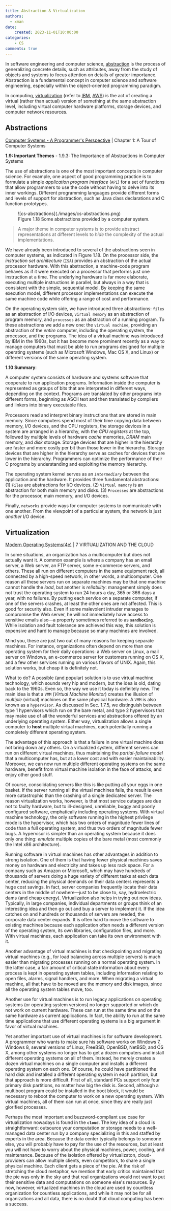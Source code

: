 ```yaml
---
title: Abstraction & Virtualization
authors:
  - xman
date:
    created: 2023-11-01T10:00:00
categories:
    - CS
comments: true
---
```


In software engineering and computer science, [abstraction](https://en.wikipedia.org/wiki/Abstraction_(computer_science)) is the process of generalizing concrete details, such as attributes, away from the study of objects and systems to focus attention on details of greater importance. Abstraction is a fundamental concept in computer science and software engineering, especially within the object-oriented programming paradigm.

In computing, [virtualization](https://en.wikipedia.org/wiki/Virtualization) (refer to [IBM](https://www.ibm.com/topics/virtualization), [AWS](https://aws.amazon.com/what-is/virtualization/)) is the act of creating a virtual (rather than actual) version of something at the same abstraction level, including virtual computer hardware platforms, storage devices, and computer network resources.

<!-- more -->

## Abstractions

[Computer Systems - A Programmer's Perspective](https://www.amazon.com/Computer-Systems-OHallaron-Randal-Bryant/dp/1292101768/) | Chapter 1: A Tour of Computer Systems

**1.9: Important Themes** - 1.9.3: The Importance of Abstractions in Computer Systems

The use of abstractions is one of the most important concepts in computer science. For example, one aspect of good programming practice is to formulate a simple *application program interface* (`API`) for a set of functions that allow programmers to use the code without having to delve into its inner workings. Different programming languages provide different forms and levels of support for abstraction, such as Java class declarations and C function prototypes.

<figure markdown="span">
    ![cs-abstractions](./images/cs-abstractions.png)
    <figcaption>Figure 1.18 Some abstractions provided by a computer system.</figcaption>
</figure>

> A major theme in computer systems is to provide abstract representations at different levels to *hide* the complexity of the actual implementations.

We have already been introduced to several of the abstractions seen in computer systems, as indicated in Figure 1.18. On the processor side, the *instruction set architecture* (`ISA`) provides an abstraction of the actual processor hardware. With this abstraction, a machine-code program behaves as if it were executed on a processor that performs just one instruction at a time. The underlying hardware is far more elaborate, executing multiple instructions in parallel, but always in a way that is consistent with the simple, sequential model. By keeping the same execution model, different processor implementations can execute the same machine code while offering a range of cost and performance.

On the operating system side, we have introduced three abstractions: `files` as an abstraction of I/O devices, `virtual memory` as an abstraction of program memory, and `processes` as an abstraction of a running program. To these abstractions we add a new one: the `virtual machine`, providing an abstraction of the *entire* computer, including the operating system, the processor, and the programs. The idea of a virtual machine was introduced by IBM in the 1960s, but it has become more prominent recently as a way to manage computers that must be able to run programs designed for multiple operating systems (such as Microsoft Windows, Mac OS X, and Linux) or different versions of the same operating system.

**1.10 Summary**:

A computer system consists of hardware and systems software that cooperate to run application programs. Information inside the computer is represented as groups of bits that are interpreted in different ways, depending on the context. Programs are translated by other programs into different forms, beginning as ASCII text and then translated by compilers and linkers into binary executable ﬁles.

Processors read and interpret binary instructions that are stored in main memory. Since computers spend most of their time copying data between memory, I/O devices, and the CPU registers, the storage devices in a system are arranged in a hierarchy, with the *CPU registers* at the top, followed by multiple levels of hardware *cache* memories, *DRAM* main memory, and *disk* storage. Storage devices that are higher in the hierarchy are faster and more costly per bit than those lower in the hierarchy. Storage devices that are higher in the hierarchy serve as caches for devices that are lower in the hierarchy. Programmers can optimize the performance of their C programs by understanding and exploiting the memory hierarchy.

The operating system kernel serves as an *`intermediary`* between the application and the hardware. It provides three fundamental abstractions: (1) `Files` are abstractions for I/O devices. (2) `Virtual memory` is an abstraction for both main memory and disks. (3) `Processes` are abstractions for the processor, main memory, and I/O devices.

Finally, `networks` provide ways for computer systems to communicate with one another. From the viewpoint of a particular system, the network is just *another* I/O device.

## Virtualization

[Modern Operating Systems(4e)](https://www.amazon.com/Modern-Operating-Systems-Andrew-Tanenbaum/dp/013359162X/) | 7 VIRTUALIZATION AND THE CLOUD

In some situations, an organization has a multicomputer but does not actually want it. A common example is where a company has an email server, a Web server, an FTP server, some e-commerce servers, and others. These all run on different computers in the same equipment rack, all connected by a high-speed network, in other words, a multicomputer. One reason all these servers run on separate machines may be that one machine cannot handle the *load*, but another is *reliability*: management simply does not trust the operating system to run 24 hours a day, 365 or 366 days a year, with no failures. By putting each service on a separate computer, if one of the servers crashes, at least the other ones are not affected. This is good for security also. Even if some malevolent intruder manages to compromise the Web server, he will not immediately have access to sensitive emails also—a property sometimes referred to as **`sandboxing`**. While isolation and fault tolerance are achieved this way, this solution is expensive and hard to manage because so many machines are involved.

Mind you, these are just two out of many reasons for keeping separate machines. For instance, organizations often depend on more than one operating system for their daily operations: a Web server on Linux, a mail server on Windows, an e-commerce server for customers running on OS X, and a few other services running on various flavors of UNIX. Again, this solution works, but cheap it is definitely not.

What to do? A possible (and popular) solution is to use virtual machine technology, which sounds very hip and modern, but the idea is old, dating back to the 1960s. Even so, the way we use it today is definitely new. The main idea is that a `VMM` (*Virtual Machine Monitor*) creates the illusion of *multiple* (virtual) machines on the same physical hardware. A `VMM` is also known as a `hypervisor`. As discussed in Sec. 1.7.5, we distinguish between type 1 hypervisors which run on the bare metal, and type 2 hypervisors that may make use of all the wonderful services and abstractions offered by an underlying operating system. Either way, virtualization allows a single computer to **host** multiple virtual machines, each potentially running a completely different operating system.

The advantage of this approach is that a failure in one virtual machine does not bring down any others. On a virtualized system, different servers can run on different virtual machines, thus maintaining the *partial-failure model* that a multicomputer has, but at a lower cost and with easier maintainability. Moreover, we can now run multiple different operating systems on the same hardware, benefit from virtual machine isolation in the face of attacks, and enjoy other good stuff.

Of course, consolidating servers like this is like putting all your eggs in one basket. If the server running all the virtual machines fails, the result is even more catastrophic than the crashing of a single dedicated server. The reason virtualization works, however, is that most service outages are due not to faulty hardware, but to ill-designed, unreliable, buggy and poorly configured software, emphatically including operating systems. With virtual machine technology, the only software running in the highest privilege mode is the hypervisor, which has two orders of magnitude fewer lines of code than a full operating system, and thus two orders of magnitude fewer bugs. A hypervisor is simpler than an operating system because it does only one thing: *emulate* multiple copies of the bare metal (most commonly the Intel x86 architecture).

Running software in virtual machines has other advantages in addition to strong isolation. One of them is that having fewer physical machines saves money on hardware and electricity and takes up less rack space. For a company such as Amazon or Microsoft, which may have hundreds of thousands of servers doing a huge variety of different tasks at each data center, reducing the physical demands on their data centers represents a huge cost savings. In fact, server companies frequently locate their data centers in the middle of nowhere—just to be close to, say, hydroelectric dams (and cheap energy). Virtualization also helps in trying out new ideas. Typically, in large companies, individual departments or groups think of an interesting idea and then go out and buy a server to implement it. If the idea catches on and hundreds or thousands of servers are needed, the corporate data center expands. It is often hard to move the software to existing machines because each application often needs a different version of the operating system, its own libraries, configuration files, and more. With virtual machines, each application can take its own environment with it.

Another advantage of virtual machines is that checkpointing and migrating virtual machines (e.g., for load balancing across multiple servers) is much easier than migrating processes running on a normal operating system. In the latter case, a fair amount of critical state information about every process is kept in operating system tables, including information relating to open files, alarms, signal handlers, and more. When migrating a virtual machine, all that have to be moved are the memory and disk images, since all the operating system tables move, too.

Another use for virtual machines is to run legacy applications on operating systems (or operating system versions) no longer supported or which do not work on current hardware. These can run at the same time and on the same hardware as current applications. In fact, the ability to run at the same time applications that use different operating systems is a big argument in favor of virtual machines.

Yet another important use of virtual machines is for software development. A programmer who wants to make sure his software works on Windows 7, Windows 8, several versions of Linux, FreeBSD, OpenBSD, NetBSD, and OS X, among other systems no longer has to get a dozen computers and install different operating systems on all of them. Instead, he merely creates a dozen virtual machines on a single computer and installs a different operating system on each one. Of course, he could have partitioned the hard disk and installed a different operating system in each partition, but that approach is more difficult. First of all, standard PCs support only four primary disk partitions, no matter how big the disk is. Second, although a multiboot program could be installed in the boot block, it would be necessary to reboot the computer to work on a new operating system. With virtual machines, all of them can run at once, since they are really just glorified processes.

Perhaps the most important and buzzword-compliant use case for virtualization nowadays is found in the **`cloud`**. The key idea of a cloud is straightforward: outsource your computation or storage needs to a well-managed data center run by a company specializing in this and staffed by experts in the area. Because the data center typically belongs to someone else, you will probably have to pay for the use of the resources, but at least you will not have to worry about the physical machines, power, cooling, and maintenance. Because of the isolation offered by virtualizaton, cloud-providers can allow multiple clients, even competitors, to share a single physical machine. Each client gets a piece of the pie. At the risk of stretching the cloud metaphor, we mention that early critics maintained that the pie was only in the sky and that real organizations would not want to put their sensitive data and computations on someone else's resources. By now, however, virtualized machines in the cloud are used by countless organization for countless applications, and while it may not be for all organizations and all data, there is no doubt that cloud computing has been a success.
